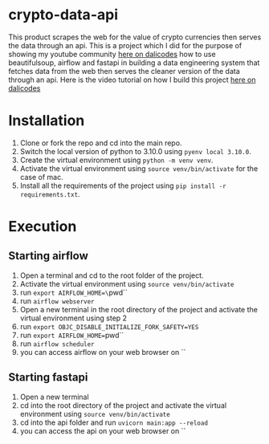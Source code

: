 # crypto-data-api
This product scrapes the web for the value of crypto currencies then serves the data through an api. This is a project which I did for the purpose of showing my youtube community <a href='https://www.youtube.com/channel/UCzSlSeJ4XH4bWH79DKmIxjg'>here on dalicodes<a> how to use beautifulsoup, airflow and fastapi in building a data engineering system that fetches data from the web then serves the cleaner version of the data through an api. Here is the video tutorial on how I build this project <a href='https://www.youtube.com/channel/UCzSlSeJ4XH4bWH79DKmIxjg'>here on dalicodes<a>

# Installation
1. Clone or fork the repo and cd into the main repo.
2. Switch the local version of python to 3.10.0 using `pyenv local 3.10.0`.
3. Create the virtual environment using `python -m venv venv`.
4. Activate the virtual environment using `source venv/bin/activate` for the case of mac.
5. Install all the requirements of the project using `pip install -r requirements.txt`.


# Execution
## Starting airflow
1. Open a terminal and cd to the root folder of the project.
2. Activate the virtual environment using `source venv/bin/activate`
3. run `export AIRFLOW_HOME=\`pwd\``
4. run `airflow webserver`
5. Open a new terminal in the root directory of the project and activate the virtual environment using step 2
6. run `export OBJC_DISABLE_INITIALIZE_FORK_SAFETY=YES`
7. run `export AIRFLOW_HOME=`pwd\``
8. run `airflow scheduler`
9. you can access airflow on your web browser on ``

## Starting fastapi
1. Open a new terminal
2. cd into the root directory of the project and activate the virtual environment using `source venv/bin/activate`
3. cd into the api folder and run `uvicorn main:app --reload`
2. you can access the api on your web browser on ``
